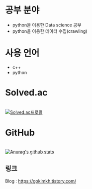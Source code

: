 # 공부 분야
- python을 이용한 Data science 공부
- python을 이용한 데이터 수집(crawling)


# 사용 언어
- c++
- python

# Solved.ac
<br>[![Solved.ac프로필](http://mazassumnida.wtf/api/v2/generate_badge?boj=gokimkq123)]([https://solved.ac/profile/gokimkq123])

# GitHub 
<br> [![Anurag's github stats](https://github-readme-stats.vercel.app/api?username=gokimkq123&show_icons=true&theme=onedark)](https://github.com/gokimkq123)

## 링크
Blog : https://gokimkh.tistory.com/
